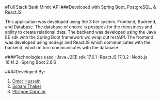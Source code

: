 #Full Stack Bank Mimic API
###Developed with Spring Boot, PostgreSQL, & ReactJS

This application was developed using the 3 tier system. Frontend, Backend, and Database.
The database of choice is postgres for the robustness and ability to create relational data.
The backend was developed using the Java EE sdk with the Spring Boot framework wo wrap out restAPI.
The frontend was developed using node.js and ReactJS which communicates with the backend, which in turn communicates with the database

####Technologies used
-Java J2EE sdk 17.0.1
-ReactJS 17.0.2
-Node.js 16.14.2
-Spring Boot 2.6.6

####Developed By:
1. [Omar Hussein](https://github.com/omalk98)
2. [Soham Thaker](https://github.com/sdthaker)
3. [Philippe Cormier](https://github.com/BigBrainWorld)
